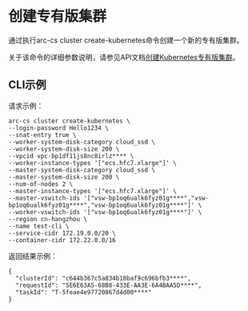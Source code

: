 # 创建专有版集群

通过执行arc-cs cluster create-kubernetes命令创建一个新的专有版集群。

关于该命令的详细参数说明，请参见API文档[创建Kubernetes专有版集群](/intl.zh-CN/API参考/集群/创建集群/创建Kubernetes专有版集群.md)。

## CLI示例

请求示例：

```
arc-cs cluster create-kubernetes \
--login-password Hello1234 \
--snat-entry true \
--worker-system-disk-category cloud_ssd \
--worker-system-disk-size 200 \
--vpcid vpc-bp1df11js8nc8irlz**** \
--worker-instance-types '["ecs.hfc7.xlarge"]' \
--master-system-disk-category cloud_ssd \
--master-system-disk-size 200 \
--num-of-nodes 2 \
--master-instance-types '["ecs.hfc7.xlarge"]' \
--master-vswitch-ids '["vsw-bp1oq6ualk6fyz01g****","vsw-bp1oq6ualk6fyz01g****","vsw-bp1oq6ualk6fyz01g****"]' \
--worker-vswitch-ids '["vsw-bp1oq6ualk6fyz01g****"]' \
--region cn-hangzhou \
--name test-cli \
--service-cidr 172.19.0.0/20 \
--container-cidr 172.22.0.0/16
```

返回结果示例：

```
{
  "clusterId": "c644b367c5a834b18baf9c696bfb3****",
  "requestId": "5E6E63A5-68B8-433E-AA3E-6A4BAA5D****",
  "taskId": "T-5feae4e97720867d4d00****"
}
```

